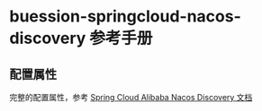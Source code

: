 # buession-springcloud-nacos-discovery 参考手册


## 配置属性


完整的配置属性，参考 [Spring Cloud Alibaba Nacos Discovery 文档](https://github.com/alibaba/spring-cloud-alibaba/blob/2.2.x/spring-cloud-alibaba-docs/src/main/asciidoc-zh/nacos-discovery.adoc)